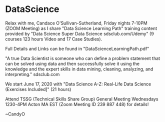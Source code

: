 # DataScience

Relax with me, Candace O'Sullivan-Sutherland, Friday nights 7-10PM (ZOOM Meeting) as I share "Data Science Learning Path" training
content provided by "Data Science Super Data Science sdsclub.com/Udemy" (9 courses 123 hours Video and 17 Case Studies). 

Full Details and Links can be found in "DataScienceLearningPath.pdf"

 "A true Data Scientist is someone who can define a problem statement that can be solved using data and then successfully
 solve it using the knowledge and the expert skills in data mining, cleaning, analyzing, and interpreting." sdsclub.com

We start June 17, 2020  with "Data Science A-Z: Real-Life Data Science (Exercises Included]" (21 hours)

Attend TSSG (Technical Skills Share Group) General Meeting Wednesdays 1230-4PM Acton MA EST (Zoom Meeting ID 239 887 448) for details! 

~CandyO


